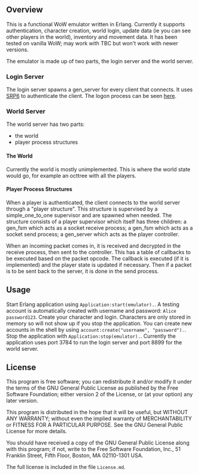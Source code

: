 ## Overview
This is a functional WoW emulator written in Erlang. Currently it supports authentication, character creation, world login, update data (ie you can see other players in the world), inventory and movement data. It has been tested on vanilla WoW; may work with TBC but won't work with newer versions.

The emulator is made up of two parts, the login server and the world server.


### Login Server
The login server spawns a gen\_server for every client that connects. It uses [SRP6](http://srp.stanford.edu/design.html) to authenticate the client. The logon process can be seen [here](http://arcemu.org/wiki/Logon_Process).


### World Server
The world server has two parts:

* the world
* player process structures


#### The World
Currently the world is mostly unimplemented. This is where the world state would go, for example an octtree with all the players.

#### Player Process Structures
When a player is authenticated, the client connects to the world server through a "player structure". This structure is supervised by a simple\_one\_to\_one supervisor and are spawned when needed. The structure consists of a player supervisor which itself has three children: a gen\_fsm which acts as a socket receive process; a gen\_fsm which acts as a socket send process; a gen\_server which acts as the player controller.

When an incoming packet comes in, it is received and decrypted in the receive process, then sent to the controller. This has a table of callbacks to be executed based on the packet opcode. The callback is executed (if it is implemented) and the player state is updated if necessary. Then if a packet is to be sent back to the server, it is done in the send process.




## Usage
Start Erlang application using `Application:start(emulator).`. A testing account is automatically created with username and password: `Alice` `password123`. Create your character and login. Characters are only stored in memory so will not show up if you stop the application. You can create new accounts in the shell by using `account:create("username", "password").`. Stop the application with `Application:stop(emulator).`. Currently the application uses port 3784 to run the login server and port 8899 for the world server.



License
-------
This program is free software; you can redistribute it and/or modify it under
the terms of the GNU General Public License as published by the Free Software
Foundation; either version 2 of the License, or (at your option) any later
version.

This program is distributed in the hope that it will be useful, but WITHOUT ANY
WARRANTY; without even the implied warranty of MERCHANTABILITY or FITNESS FOR A
PARTICULAR PURPOSE.  See the GNU General Public License for more details.

You should have received a copy of the GNU General Public License along with
this program; if not, write to the Free Software Foundation, Inc., 51 Franklin
Street, Fifth Floor, Boston, MA 02110-1301 USA.

The full license is included in the file `License.md`.
